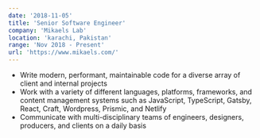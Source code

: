 ```yaml
---
date: '2018-11-05'
title: 'Senior Software Engineer'
company: 'Mikaels Lab'
location: 'karachi, Pakistan'
range: 'Nov 2018 - Present'
url: 'https://www.mikaels.com/'
---
```


- Write modern, performant, maintainable code for a diverse array of client and internal projects
- Work with a variety of different languages, platforms, frameworks, and content management systems such as JavaScript, TypeScript, Gatsby, React, Craft, Wordpress, Prismic, and Netlify
- Communicate with multi-disciplinary teams of engineers, designers, producers, and clients on a daily basis
